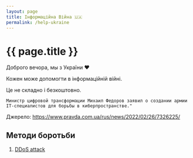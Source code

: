 ```yaml
---
layout: page
title: Інформаційна Війна 🇺🇦
permalink: /help-ukraine
---
```



<h1 itemprop="name">{{ page.title }}</h1>

Доброго вечора, мы з України ❤️

Кожен може допомогти в інформаційній війні.

Це не складно і безкоштовно.

`
Министр цифровой трансформации Михаил Федоров заявил о создании армии IT-специалистов для борьбы в киберпространстве."
`

Джерело: https://www.pravda.com.ua/rus/news/2022/02/26/7326225/

## Методи боротьби
1. <a target="_blank" href="/help-ukraine-ddos">DDoS attack</a>




